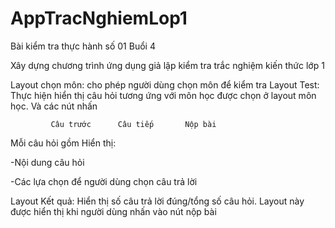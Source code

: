 # AppTracNghiemLop1
Bài kiểm tra thực hành số 01 Buổi 4

Xây dựng chương trình ứng dụng giả lập kiểm tra trắc nghiệm kiến thức lớp 1

Layout chọn môn:
            cho phép người dùng chọn môn để kiểm tra
Layout Test: Thực hiện
                hiển thị câu hỏi tương ứng với môn học được chọn ở layout môn học.
Và các nút nhấn

             Câu trước      Câu tiếp       Nộp bài
Mỗi câu hỏi gồm Hiển thị:

-Nội dung câu hỏi 

-Các lựa chọn để người dùng chọn câu trả lời

Layout Kết quả:
Hiển thị số câu trả lời đúng/tổng số câu hỏi.
Layout này được hiển thị khi người dùng nhấn vào nút nộp bài
